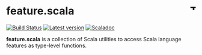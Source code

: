 # feature.scala <a href="http://thoughtworks.com/"><img align="right" src="https://www.thoughtworks.com/imgs/tw-logo.png" title="ThoughtWorks" height="15"/></a>

[![Build Status](https://travis-ci.org/ThoughtWorksInc/Feature.scala.svg?branch=master)](https://travis-ci.org/ThoughtWorksInc/Feature.scala)
[![Latest version](https://index.scala-lang.org/thoughtworksinc/feature.scala/unidoc/latest.svg)](https://index.scala-lang.org/thoughtworksinc/feature.scala/unidoc)
[![Scaladoc](https://javadoc.io/badge/com.thoughtworks.feature/feature_2.12.svg?label=scaladoc)](https://javadoc.io/page/com.thoughtworks.feature/unidoc_2.12/latest/com/thoughtworks/feature/index.html)

**feature.scala** is a collection of Scala utilities to access Scala language features as type-level functions.